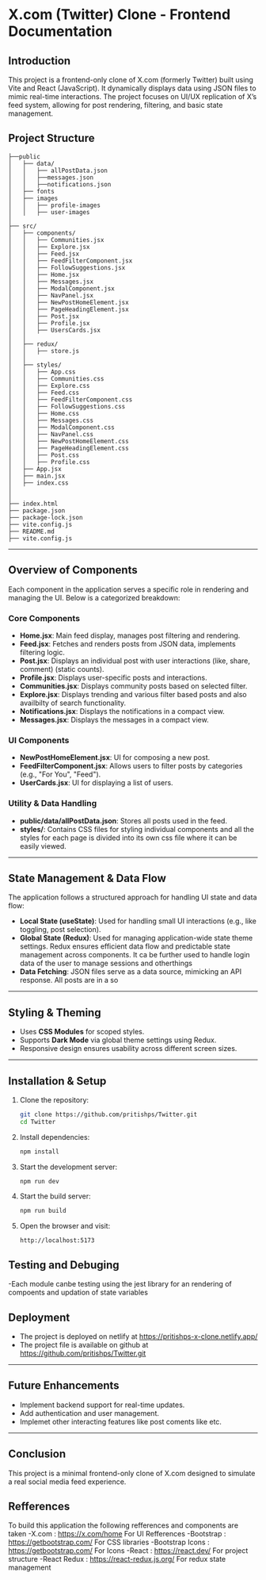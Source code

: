 # X.com (Twitter) Clone - Frontend Documentation

## Introduction

This project is a frontend-only clone of X.com (formerly Twitter) built using Vite and React (JavaScript). It dynamically displays data using JSON files to mimic real-time interactions. The project focuses on UI/UX replication of X’s feed system, allowing for post rendering, filtering, and basic state management.

## Project Structure
```
├──public
│   ├── data/
│   │   ├── allPostData.json
│   │   ├──messages.json
│   │   ├──notifications.json
│   ├── fonts
│   ├── images
│   │   ├── profile-images
│   │   ├── user-images
│
├── src/
│   ├── components/
│   │   ├── Communities.jsx
│   │   ├── Explore.jsx
│   │   ├── Feed.jsx
│   │   ├── FeedFilterComponent.jsx
│   │   ├── FollowSuggestions.jsx
│   │   ├── Home.jsx
│   │   ├── Messages.jsx
│   │   ├── ModalComponent.jsx
│   │   ├── NavPanel.jsx
│   │   ├── NewPostHomeElement.jsx
│   │   ├── PageHeadingElement.jsx
│   │   ├── Post.jsx
│   │   ├── Profile.jsx
│   │   ├── UsersCards.jsx
│   │
│   ├── redux/
│   │   ├── store.js
│   │   
│   ├── styles/
│   │   ├── App.css
│   │   ├── Communities.css
│   │   ├── Explore.css
│   │   ├── Feed.css
│   │   ├── FeedFilterComponent.css
│   │   ├── FollowSuggestions.css
│   │   ├── Home.css
│   │   ├── Messages.css
│   │   ├── ModalComponent.css
│   │   ├── NavPanel.css
│   │   ├── NewPostHomeElement.css
│   │   ├── PageHeadingElement.css
│   │   ├── Post.css
│   │   ├── Profile.css
│   ├── App.jsx
│   ├── main.jsx
│   ├── index.css
│
│
├── index.html
├── package.json
├── package-lock.json
├── vite.config.js
├── README.md
├── vite.config.js
```

---

## Overview of Components

Each component in the application serves a specific role in rendering and managing the UI. Below is a categorized breakdown:

### Core Components

- **Home.jsx**: Main feed display, manages post filtering and rendering.
- **Feed.jsx**: Fetches and renders posts from JSON data, implements filtering logic.
- **Post.jsx**: Displays an individual post with user interactions (like, share, comment) (static counts).
- **Profile.jsx**: Displays user-specific posts and interactions.
- **Communities.jsx**: Displays community posts based on selected filter.
- **Explore.jsx**: Displays trending and various filter based posts and also availbilty of search functionality.
- **Notifications.jsx**: Displays the notifications in a compact view.
- **Messages.jsx**: Displays the messages in a compact view.

### UI Components

- **NewPostHomeElement.jsx**: UI for composing a new post.
- **FeedFilterComponent.jsx**: Allows users to filter posts by categories (e.g., "For You", "Feed").
- **UserCards.jsx**: UI for  displaying a list of users.

### Utility & Data Handling

- **public/data/allPostData.json**: Stores all posts used in the feed.
- **styles/**: Contains CSS files for styling individual components and all the styles for each page is divided into its own css file where it can be easily viewed.

---

## State Management & Data Flow

The application follows a structured approach for handling UI state and data flow:

- **Local State (useState)**: Used for handling small UI interactions (e.g., like toggling, post selection).
- **Global State (Redux)**: Used for managing application-wide state theme settings. Redux ensures efficient data flow and predictable state management across components. It ca be further used to handle login data of the user to manage sessions and otherthings
- **Data Fetching**: JSON files serve as a data source, mimicking an API response. All posts are in a so

---

## Styling & Theming

- Uses **CSS Modules** for scoped styles.
- Supports **Dark Mode** via global theme settings using Redux.
- Responsive design ensures usability across different screen sizes.

---

## Installation & Setup

1. Clone the repository:
   ```sh
   git clone https://github.com/pritishps/Twitter.git
   cd Twitter
   ```
2. Install dependencies:
   ```sh
   npm install
   ```
3. Start the development server:
   ```sh
   npm run dev
   ```
4. Start the build server:
   ```sh
   npm run build
   ```
5. Open the browser and visit:
   ```
   http://localhost:5173
   ```

## Testing and Debuging

-Each module canbe testing using the jest library for an rendering of compoents and updation of state variables

## Deployment

- The project is deployed on netlify at https://pritishps-x-clone.netlify.app/
- The project file is available on github at  https://github.com/pritishps/Twitter.git

---

## Future Enhancements

- Implement backend support for real-time updates.
- Add authentication and user management.
- Implemet other interacting features like post coments like etc.

---

## Conclusion

This project is a minimal frontend-only clone of X.com designed to simulate a real social media feed experience. 

## Refferences

To build this application the following refferences and components are taken 
-X.com : https://x.com/home  For UI Refferences
-Bootstrap : https://getbootstrap.com/     For CSS libraries
-Bootstrap Icons : https://getbootstrap.com/    For Icons
-React : https://react.dev/     For project structure
-React Redux : https://react-redux.js.org/      For redux state management

